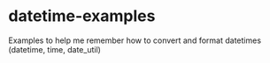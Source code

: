 datetime-examples
=================

Examples to help me remember how to convert and format datetimes (datetime, time, date_util)
